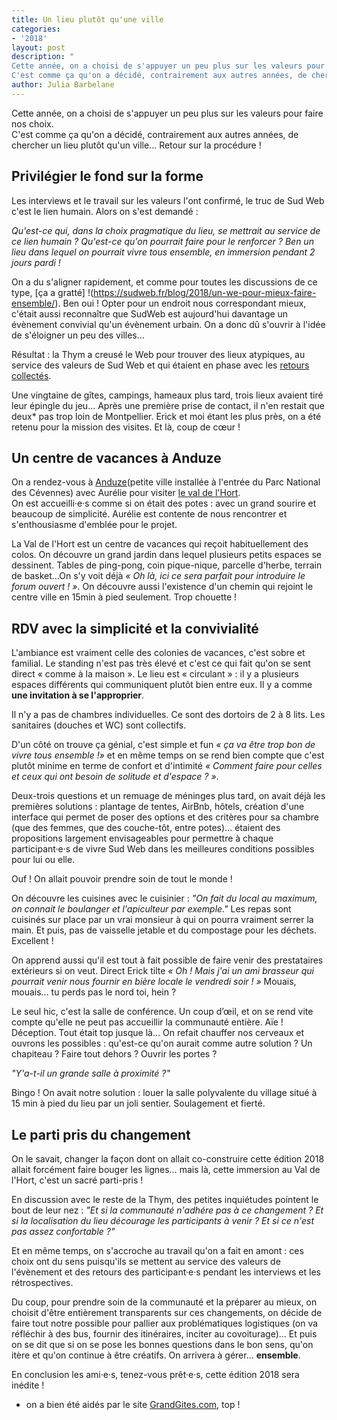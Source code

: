 ```yaml
---
title: Un lieu plutôt qu'une ville
categories:
- '2018'
layout: post
description: "
Cette année, on a choisi de s'appuyer un peu plus sur les valeurs pour faire nos choix.   
C'est comme ça qu'on a décidé, contrairement aux autres années, de chercher un lieu plutôt qu'un ville... Retour sur la procédure !"
author: Julia Barbelane
---
```


Cette année, on a choisi de s'appuyer un peu plus sur les valeurs pour faire nos choix.   
C'est comme ça qu'on a décidé, contrairement aux autres années, de chercher un lieu plutôt qu'un ville... Retour sur la procédure !

## Privilégier le fond sur la forme

Les interviews et le travail sur les valeurs l'ont confirmé, le truc de Sud Web c'est le lien humain. Alors on s'est demandé : 

*Qu'est-ce qui, dans la choix pragmatique du lieu, se mettrait au service de ce lien humain ? Qu'est-ce qu'on pourrait faire pour le renforcer ? Ben un lieu dans lequel on pourrait vivre tous ensemble, en immersion pendant 2 jours pardi !*

On a du s'aligner rapidement, et comme pour toutes les discussions de ce type, [ça a gratté] !(https://sudweb.fr/blog/2018/un-we-pour-mieux-faire-ensemble/). Ben oui ! Opter pour un endroit nous correspondant mieux, c'était aussi reconnaître que SudWeb est aujourd'hui davantage un évènement convivial qu'un évènement urbain. On a donc dû s'ouvrir à l'idée de s'éloigner un peu des villes...  

Résultat : la Thym a creusé le Web pour trouver des lieux atypiques, au service des valeurs de Sud Web et qui étaient en phase avec les [retours collectés](https://sudweb.fr/blog/2018/ratatiner-les-croyances-pour-sublimer-les-valeurs/).  

Une vingtaine de gîtes, campings, hameaux plus tard, trois lieux avaient tiré leur épingle du jeu… Après une première prise de contact, il n'en restait que deux* pas trop loin de Montpellier. Erick et moi étant les plus près, on a été retenu pour la mission des visites. Et là, coup de cœur ! 

## Un centre de vacances à Anduze
On a rendez-vous à [Anduze](http://www.openstreetmap.org/search?query=anduze#map=14/44.0540/3.9768&layers=N)(petite ville installée à l'entrée du Parc National des Cévennes) avec Aurélie pour visiter [le val de l'Hort](http://valdelhort.com/galeries.de.photos-39.php).  
On est accueilli·e·s comme si on était des potes : avec un grand sourire et beaucoup de simplicité. Aurélie est contente de nous rencontrer et s'enthousiasme d'emblée pour le projet.

La Val de l'Hort est un centre de vacances qui reçoit habituellement des colos. On découvre un grand jardin dans lequel plusieurs petits espaces se dessinent. Tables de ping-pong, coin pique-nique, parcelle d'herbe, terrain de basket...On s'y voit déjà *« Oh là, ici ce sera parfait pour introduire le forum ouvert ! »*. On découvre aussi l'existence d'un chemin qui rejoint le centre ville en 15min à pied seulement. Trop chouette !

## RDV avec la simplicité et la convivialité

L'ambiance est vraiment celle des colonies de vacances, c'est sobre et familial. Le standing n'est pas très élevé et c'est ce qui fait qu'on se sent direct « comme à la maison ». Le lieu est « circulant » : il y a plusieurs espaces différents qui communiquent plutôt bien entre eux. Il y a comme **une invitation à se l'approprier**.  

Il n'y a pas de chambres individuelles. Ce sont des dortoirs de 2 à 8 lits. Les sanitaires (douches et WC) sont collectifs.  

D'un côté on trouve ça génial, c'est simple et fun *« ça va être trop bon de vivre tous ensemble !»* et en même temps on se rend bien compte que c'est plutôt minime en terme de confort et d'intimité *« Comment faire pour celles et ceux qui ont besoin de solitude et d'espace ? »*.   

Deux-trois questions et un remuage de méninges plus tard, on avait déjà les premières solutions : plantage de tentes, AirBnb, hôtels, création d'une interface qui permet de poser des options et des critères pour sa chambre (que des femmes, que des couche-tôt, entre potes)... étaient des propositions largement envisageables pour permettre à chaque participant·e·s de vivre Sud Web dans les meilleures conditions possibles pour lui ou elle.   

Ouf ! On allait pouvoir prendre soin de tout le monde !

On découvre les cuisines avec le cuisinier : *"On fait du local au maximum, on connait le boulanger et l'apiculteur par exemple."*
Les repas sont cuisinés sur place par un vrai monsieur à qui on pourra vraiment serrer la main. Et puis, pas de vaisselle jetable et du compostage pour les déchets. Excellent !  

On apprend aussi qu'il est tout à fait possible de faire venir des prestataires extérieurs si on veut. Direct Erick tilte *« Oh ! Mais j'ai un ami brasseur qui pourrait venir nous fournir en bière locale le vendredi soir ! »* Mouais, mouais... tu perds pas le nord toi, hein ?

Le seul hic, c'est la salle de conférence. Un coup d’œil, et on se rend vite compte qu'elle ne peut pas accueillir la communauté entière.  Aïe ! Déception. Tout était top jusque là… On refait chauffer nos cerveaux et ouvrons les possibles : qu'est-ce qu'on aurait comme autre solution ? Un chapiteau ? Faire tout dehors ? Ouvrir les portes ? 

*"Y'a-t-il un grande salle à proximité ?"*

Bingo ! On avait notre solution : louer la salle polyvalente du village situé à 15 min à pied du lieu par un joli sentier. Soulagement et fierté.

## Le parti pris du changement

On le savait, changer la façon dont on allait co-construire cette édition 2018 allait forcément faire bouger les lignes… mais là, cette immersion au Val de l'Hort, c'est un sacré parti-pris !

En discussion avec le reste de la Thym, des petites inquiétudes pointent le bout de leur nez : *"Et si la communauté n'adhére pas à ce changement ? Et si la localisation du lieu décourage les participants à venir ?  Et si ce n'est pas assez confortable ?"*   

Et en même temps, on s'accroche au travail qu'on a fait en amont : ces choix ont du sens puisqu'ils se mettent au service des valeurs de l'évènement et des retours des participant·e·s pendant les interviews et les rétrospectives.   

Du coup, pour prendre soin de la communauté et la préparer au mieux, on choisit d'être entièrement transparents sur ces changements, on décide de faire tout notre possible pour pallier aux problématiques logistiques (on va réfléchir à des bus, fournir des itinéraires, inciter au covoiturage)… Et puis on se dit que si on se pose les bonnes questions dans le bon sens, qu'on itère et qu'on continue à être créatifs. On arrivera à gérer… **ensemble**.

En conclusion les ami·e·s, tenez-vous prêt·e·s, cette édition 2018 sera inédite !

* on a bien été aidés par le site [GrandGites.com](https://www.grandsgites.com/), top ! 










